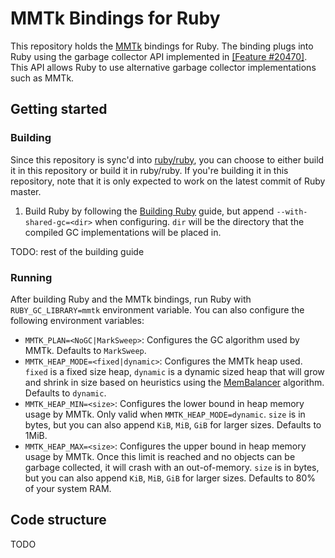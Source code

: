 # MMTk Bindings for Ruby

This repository holds the [MMTk](https://www.mmtk.io/) bindings for Ruby. The binding plugs into Ruby using the garbage collector API implemented in [[Feature #20470]](https://bugs.ruby-lang.org/issues/20470). This API allows Ruby to use alternative garbage collector implementations such as MMTk.

## Getting started

### Building

Since this repository is sync'd into [ruby/ruby](https://github.com/ruby/ruby/), you can choose to either build it in this repository or build it in ruby/ruby. If you're building it in this repository, note that it is only expected to work on the latest commit of Ruby master.

1. Build Ruby by following the [Building Ruby](https://docs.ruby-lang.org/en/master/contributing/building_ruby_md.html) guide, but append `--with-shared-gc=<dir>` when configuring. `dir` will be the directory that the compiled GC implementations will be placed in.

TODO: rest of the building guide

### Running

After building Ruby and the MMTk bindings, run Ruby with `RUBY_GC_LIBRARY=mmtk` environment variable. You can also configure the following environment variables:

- `MMTK_PLAN=<NoGC|MarkSweep>`: Configures the GC algorithm used by MMTk. Defaults to `MarkSweep`.
- `MMTK_HEAP_MODE=<fixed|dynamic>`: Configures the MMTk heap used. `fixed` is a fixed size heap, `dynamic` is a dynamic sized heap that will grow and shrink in size based on heuristics using the [MemBalancer](https://dl.acm.org/doi/pdf/10.1145/3563323) algorithm. Defaults to `dynamic`.
- `MMTK_HEAP_MIN=<size>`: Configures the lower bound in heap memory usage by MMTk. Only valid when `MMTK_HEAP_MODE=dynamic`. `size` is in bytes, but you can also append `KiB`, `MiB`, `GiB` for larger sizes. Defaults to 1MiB.
- `MMTK_HEAP_MAX=<size>`: Configures the upper bound in heap memory usage by MMTk. Once this limit is reached and no objects can be garbage collected, it will crash with an out-of-memory. `size` is in bytes, but you can also append `KiB`, `MiB`, `GiB` for larger sizes. Defaults to 80% of your system RAM.

## Code structure

TODO
